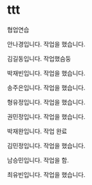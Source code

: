 # ttt

협업연습


안나경입니다.
작업을 했습니다.

김길동입니다.
작업했슴둥

박재빈입니다.
작업을 했습니다.


송주은입니다.
작업을 했습니다.


형유정입니다.
작업을 했습니다.


권민정입니다.
작업을 했습니다.


박재완입니다.
작업 완료

김민정입니다.
작업을 했습니다.

남승민입니다.
작업을 함.

최유빈입니다.
작업을 했습니다.